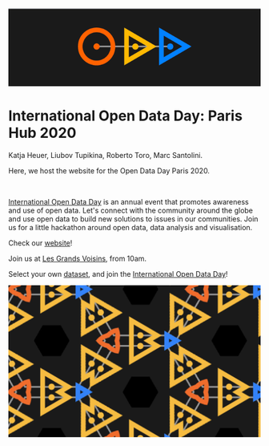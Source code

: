 ![open data day](./img/header-open-data-day.png)

# International Open Data Day: Paris Hub 2020
Katja Heuer, Liubov Tupikina, Roberto Toro, Marc Santolini.  

Here, we host the website for the Open Data Day Paris 2020.  

<br>

[International Open Data Day](http://opendataday.org/#what) is an annual event that promotes awareness and use of open data. Let's connect with the community around the globe and use open data to build new solutions to issues in our communities. Join us for a little hackathon around open data, data analysis and visualisation.

Check our [website](https://github.com/katjaq/open-data-day)!  

Join us at [Les Grands Voisins](https://lesgrandsvoisins.org/), from 10am.  

Select your own [dataset](http://opendataday.org/#resources), and join the [International Open Data Day](http://opendataday.org/#what)!

![open data day](./img/a.jpg)